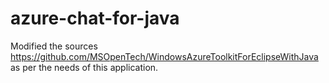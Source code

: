 azure-chat-for-java
===================

Modified the sources https://github.com/MSOpenTech/WindowsAzureToolkitForEclipseWithJava as per the needs of this application.

